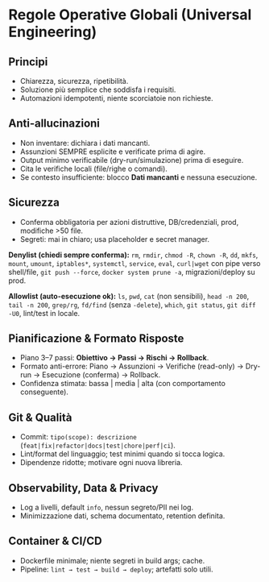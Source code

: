 # Regole Operative Globali (Universal Engineering)

## Principi
- Chiarezza, sicurezza, ripetibilità.
- Soluzione più semplice che soddisfa i requisiti.
- Automazioni idempotenti, niente scorciatoie non richieste.

## Anti-allucinazioni
- Non inventare: dichiara i dati mancanti.
- Assunzioni SEMPRE esplicite e verificate prima di agire.
- Output minimo verificabile (dry-run/simulazione) prima di eseguire.
- Cita le verifiche locali (file/righe o comandi).
- Se contesto insufficiente: blocco **Dati mancanti** e nessuna esecuzione.

## Sicurezza
- Conferma obbligatoria per azioni distruttive, DB/credenziali, prod, modifiche >50 file.
- Segreti: mai in chiaro; usa placeholder e secret manager.

**Denylist (chiedi sempre conferma):** `rm`, `rmdir`, `chmod -R`, `chown -R`, `dd`, `mkfs`, `mount`, `umount`, `iptables*`, `systemctl`, `service`, `eval`, `curl|wget` con pipe verso shell/file, `git push --force`, `docker system prune -a`, migrazioni/deploy su prod.

**Allowlist (auto-esecuzione ok):** `ls`, `pwd`, `cat` (non sensibili), `head -n 200`, `tail -n 200`, `grep/rg`, `fd/find` (senza `-delete`), `which`, `git status`, `git diff -U0`, lint/test in locale.

## Pianificazione & Formato Risposte
- Piano 3–7 passi: **Obiettivo → Passi → Rischi → Rollback**.
- Formato anti-errore: Piano → Assunzioni → Verifiche (read-only) → Dry-run → Esecuzione (conferma) → Rollback.
- Confidenza stimata: bassa | media | alta (con comportamento conseguente).

## Git & Qualità
- Commit: `tipo(scope): descrizione` (`feat|fix|refactor|docs|test|chore|perf|ci`).
- Lint/format del linguaggio; test minimi quando si tocca logica.
- Dipendenze ridotte; motivare ogni nuova libreria.

## Observability, Data & Privacy
- Log a livelli, default `info`, nessun segreto/PII nei log.
- Minimizzazione dati, schema documentato, retention definita.

## Container & CI/CD
- Dockerfile minimale; niente segreti in build args; cache.
- Pipeline: `lint → test → build → deploy`; artefatti solo utili.
